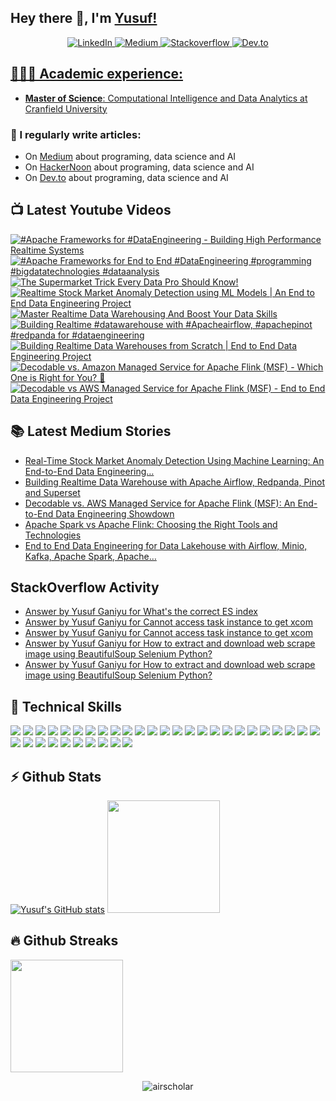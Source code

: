 ## Hey there 👋, I'm [Yusuf!](https://github.com/airscholar/)

<center>
<a href="https://www.linkedin.com/in/yusuf-ganiyu-b90140107/?locale=en_US" target="_blank">
    <img src="https://img.shields.io/badge/linkedin-%230077B5.svg?&style=for-the-badge&logo=linkedin&logoColor=white&color=071A2C" alt="LinkedIn"/>
  </a>
 <a href="https://medium.com/@yusuf.ganiyu" target="_blank">
    <img src="https://img.shields.io/badge/medium-%2312100E.svg?&style=for-the-badge&logo=medium&logoColor=white&color=071A2C" alt="Medium"/>
  </a>
  <a href="https://stackoverflow.com/users/6070546/yusuf-ganiyu" target="_blank">
    <img src="https://img.shields.io/badge/stackoverflow-%2312100E.svg?&style=for-the-badge&logo=stackoverflow&logoColor=white&color=071A2C" alt="Stackoverflow"/>
  </a>
  <a href="https://dev.to/airscholar" target="_blank">
    <img src="https://img.shields.io/badge/dev.to-%2312100E.svg?&style=for-the-badge&logo=dev.to&logoColor=white&color=071A2C" alt="Dev.to"/>
</center>

## 👨🏻‍🎓 Academic experience:
  - **Master of Science**: Computational Intelligence and Data Analytics at [Cranfield University](https://www.cranfield.ac.uk/courses/taught/computational-intelligence-for-data-analytics)

### 📝 I regularly write articles:
  - On [Medium](https://medium.com/@yusuf.ganiyu) about programing, data science and AI
  - On [HackerNoon](https://hackernoon.com/u/airscholar) about programing, data science and AI
  - On [Dev.to](https://dev.to/airscholar) about programing, data science and AI

## 📺 Latest Youtube Videos
<!-- BEGIN YOUTUBE-CARDS -->
[![#Apache Frameworks for #DataEngineering - Building High Performance Realtime Systems](https://ytcards.demolab.com/?id=ECf0xCSas3o&title=%23Apache+Frameworks+for+%23DataEngineering+-+Building+High+Performance+Realtime+Systems&lang=en&timestamp=1730793608&background_color=%230d1117&title_color=%23ffffff&stats_color=%23dedede&max_title_lines=1&width=250&border_radius=5 "#Apache Frameworks for #DataEngineering - Building High Performance Realtime Systems")](https://www.youtube.com/watch?v=ECf0xCSas3o)
[![#Apache Frameworks for End to End #DataEngineering #programming #bigdatatechnologies #dataanalysis](https://ytcards.demolab.com/?id=dEQCR-4ZOUE&title=%23Apache+Frameworks+for+End+to+End+%23DataEngineering+%23programming+%23bigdatatechnologies+%23dataanalysis&lang=en&timestamp=1730640762&background_color=%230d1117&title_color=%23ffffff&stats_color=%23dedede&max_title_lines=1&width=250&border_radius=5 "#Apache Frameworks for End to End #DataEngineering #programming #bigdatatechnologies #dataanalysis")](https://www.youtube.com/watch?v=dEQCR-4ZOUE)
[![The Supermarket Trick Every Data Pro Should Know!](https://ytcards.demolab.com/?id=Xg9YfNMdjsQ&title=The+Supermarket+Trick+Every+Data+Pro+Should+Know%21&lang=en&timestamp=1727896643&background_color=%230d1117&title_color=%23ffffff&stats_color=%23dedede&max_title_lines=1&width=250&border_radius=5 "The Supermarket Trick Every Data Pro Should Know!")](https://www.youtube.com/watch?v=Xg9YfNMdjsQ)
[![Realtime Stock Market Anomaly Detection using ML Models | An End to End Data Engineering Project](https://ytcards.demolab.com/?id=RUfVVOhihEA&title=Realtime+Stock+Market+Anomaly+Detection+using+ML+Models+%7C+An+End+to+End+Data+Engineering+Project&lang=en&timestamp=1727866826&background_color=%230d1117&title_color=%23ffffff&stats_color=%23dedede&max_title_lines=1&width=250&border_radius=5 "Realtime Stock Market Anomaly Detection using ML Models | An End to End Data Engineering Project")](https://www.youtube.com/watch?v=RUfVVOhihEA)
[![Master Realtime Data Warehousing And Boost Your Data Skills](https://ytcards.demolab.com/?id=yiGuP4YnOdk&title=Master+Realtime+Data+Warehousing+And+Boost+Your+Data+Skills&lang=en&timestamp=1727806426&background_color=%230d1117&title_color=%23ffffff&stats_color=%23dedede&max_title_lines=1&width=250&border_radius=5 "Master Realtime Data Warehousing And Boost Your Data Skills")](https://www.youtube.com/watch?v=yiGuP4YnOdk)
[![Building Realtime #datawarehouse with #Apacheairflow, #apachepinot #redpanda for #dataengineering](https://ytcards.demolab.com/?id=nXbzzfCd3-Q&title=Building+Realtime+%23datawarehouse+with+%23Apacheairflow%2C+%23apachepinot+%23redpanda+for+%23dataengineering&lang=en&timestamp=1727469838&background_color=%230d1117&title_color=%23ffffff&stats_color=%23dedede&max_title_lines=1&width=250&border_radius=5 "Building Realtime #datawarehouse with #Apacheairflow, #apachepinot #redpanda for #dataengineering")](https://www.youtube.com/watch?v=nXbzzfCd3-Q)
[![Building Realtime Data Warehouses from Scratch | End to End Data Engineering Project](https://ytcards.demolab.com/?id=fsH7wdHA1e8&title=Building+Realtime+Data+Warehouses+from+Scratch+%7C+End+to+End+Data+Engineering+Project&lang=en&timestamp=1727460708&background_color=%230d1117&title_color=%23ffffff&stats_color=%23dedede&max_title_lines=1&width=250&border_radius=5 "Building Realtime Data Warehouses from Scratch | End to End Data Engineering Project")](https://www.youtube.com/watch?v=fsH7wdHA1e8)
[![Decodable vs. Amazon Managed Service for Apache Flink (MSF) - Which One is Right for You? 🤔](https://ytcards.demolab.com/?id=GJt29hn8g30&title=Decodable+vs.+Amazon+Managed+Service+for+Apache+Flink+%28MSF%29+-+Which+One+is+Right+for+You%3F+%F0%9F%A4%94&lang=en&timestamp=1725116687&background_color=%230d1117&title_color=%23ffffff&stats_color=%23dedede&max_title_lines=1&width=250&border_radius=5 "Decodable vs. Amazon Managed Service for Apache Flink (MSF) - Which One is Right for You? 🤔")](https://www.youtube.com/watch?v=GJt29hn8g30)
[![Decodable vs AWS Managed Service for Apache Flink (MSF) - End to End Data Engineering Project](https://ytcards.demolab.com/?id=zfK3mJ_bkSc&title=Decodable+vs+AWS+Managed+Service+for+Apache+Flink+%28MSF%29+-+End+to+End+Data+Engineering+Project&lang=en&timestamp=1725108094&background_color=%230d1117&title_color=%23ffffff&stats_color=%23dedede&max_title_lines=1&width=250&border_radius=5 "Decodable vs AWS Managed Service for Apache Flink (MSF) - End to End Data Engineering Project")](https://www.youtube.com/watch?v=zfK3mJ_bkSc)
<!-- END YOUTUBE-CARDS -->

## 📚 Latest Medium Stories
<!-- MEDIUM-STORY-LIST:START -->
- [Real-Time Stock Market Anomaly Detection Using Machine Learning: An End-to-End Data Engineering…](https://python.plainenglish.io/real-time-stock-market-anomaly-detection-using-machine-learning-an-end-to-end-data-engineering-3a7b83aeefa3?source=rss-e88756b73479------2)
- [Building Realtime Data Warehouse with Apache Airflow, Redpanda, Pinot and Superset](https://python.plainenglish.io/building-realtime-data-warehouse-with-apache-airflow-redpanda-pinot-and-superset-9eb2f9fbb76c?source=rss-e88756b73479------2)
- [Decodable vs. AWS Managed Service for Apache Flink &lpar;MSF&rpar;: An End-to-End Data Engineering Showdown](https://medium.com/towards-data-engineering/decodable-vs-aws-managed-service-for-apache-flink-msf-an-end-to-end-data-engineering-showdown-628ecf0428a8?source=rss-e88756b73479------2)
- [Apache Spark vs Apache Flink: Choosing the Right Tools and Technologies](https://medium.com/@yusuf.ganiyu/apache-spark-vs-apache-flink-choosing-the-right-tools-and-technologies-965d5caa9495?source=rss-e88756b73479------2)
- [End to End Data Engineering for Data Lakehouse with Airflow, Minio, Kafka, Apache Spark, Apache…](https://medium.com/towards-data-engineering/end-to-end-data-engineering-for-data-lakehouse-with-airflow-minio-kafka-apache-spark-apache-f30065f81683?source=rss-e88756b73479------2)
<!-- MEDIUM-STORY-LIST:END -->

## StackOverflow Activity
<!-- STACKOVERFLOW:START -->
- [Answer by Yusuf Ganiyu for What&#39;s the correct ES index](https://stackoverflow.com/questions/77381493/whats-the-correct-es-index/77382484#77382484)
- [Answer by Yusuf Ganiyu for Cannot access task instance to get xcom](https://stackoverflow.com/questions/77302772/cannot-access-task-instance-to-get-xcom/77307266#77307266)
- [Answer by Yusuf Ganiyu for Cannot access task instance to get xcom](https://stackoverflow.com/questions/77302772/cannot-access-task-instance-to-get-xcom/77303461#77303461)
- [Answer by Yusuf Ganiyu for How to extract and download web scrape image using BeautifulSoup Selenium Python?](https://stackoverflow.com/questions/77297420/how-to-extract-and-download-web-scrape-image-using-beautifulsoup-selenium-python/77297483#77297483)
- [Answer by Yusuf Ganiyu for How to extract and download web scrape image using BeautifulSoup Selenium Python?](https://stackoverflow.com/questions/77297420/how-to-extract-and-download-web-scrape-image-using-beautifulsoup-selenium-python/77297430#77297430)
<!-- STACKOVERFLOW:END -->

## 💼 Technical Skills

![](https://img.shields.io/badge/Python-3776AB?style=flat&logo=python&logoColor=white)
![](https://img.shields.io/badge/PostgreSQL-336791?style=flat&logo=postgresql&logoColor=white)
![](https://img.shields.io/badge/MySQL-4479A1?style=flat&logo=mysql&logoColor=white)
![](https://img.shields.io/badge/Kafka-231F20?style=flat&logo=apache-kafka&logoColor=white)
![](https://img.shields.io/badge/MongoDB-47A248?style=flat&logo=mongodb&logoColor=white)
![](https://img.shields.io/badge/Cassandra-1287B1?style=flat&logo=apache-cassandra&logoColor=white)
![](https://img.shields.io/badge/AWS-232F3E?style=flat&logo=amazon-aws&logoColor=white)
![](https://img.shields.io/badge/Google_Cloud-4285F4?style=flat&logo=google-cloud&logoColor=white)
![](https://img.shields.io/badge/Docker-2496ED?style=flat&logo=docker&logoColor=white)
![](https://img.shields.io/badge/Git-F05032?style=flat&logo=git&logoColor=white)
![](https://img.shields.io/badge/dbt-FF6F61?style=flat&logo=dbt&logoColor=white)
![](https://img.shields.io/badge/Spark-E25A1C?style=flat&logo=apache-spark&logoColor=white)
![](https://img.shields.io/badge/Databricks-FF3621?style=flat&logo=databricks&logoColor=white)
![](https://img.shields.io/badge/Snowflake-29B5E8?style=flat&logo=snowflake&logoColor=white)
![](https://img.shields.io/badge/JavaScript-F7DF1E?style=flat&logo=javascript&logoColor=black)
![](https://img.shields.io/badge/FastAPI-009688?style=flat&logo=fastapi&logoColor=white)
![](https://img.shields.io/badge/GraphQL-E434AA?style=flat&logo=graphql&logoColor=white)
![](https://img.shields.io/badge/Node.js-339933?style=flat&logo=node.js&logoColor=white)
![](https://img.shields.io/badge/Terraform-7B42BC?style=flat&logo=terraform&logoColor=white)
![](https://img.shields.io/badge/Ansible-EE0000?style=flat&logo=ansible&logoColor=white)
![](https://img.shields.io/badge/NiFi-017081?style=flat&logo=apache-nifi&logoColor=white)
![](https://img.shields.io/badge/Hadoop-DAA520?style=flat&logo=hadoop&logoColor=white)
![](https://img.shields.io/badge/Grafana-F46800?style=flat&logo=grafana&logoColor=white)
![](https://img.shields.io/badge/Prometheus-E6522C?style=flat&logo=prometheus&logoColor=white)
![](https://img.shields.io/badge/Elasticsearch-005571?style=flat&logo=elasticsearch&logoColor=white)
![](https://img.shields.io/badge/Logstash-005571?style=flat&logo=logstash&logoColor=white)
![](https://img.shields.io/badge/Kibana-005571?style=flat&logo=kibana&logoColor=white)
![](https://img.shields.io/badge/Machine_Learning-FF6F61?style=flat&logoColor=white)
![](https://img.shields.io/badge/SQL_Server-CC2927?style=flat&logo=microsoft-sql-server&logoColor=white)
![](https://img.shields.io/badge/Oracle_DB-F80000?style=flat&logo=oracle&logoColor=white)
![](https://img.shields.io/badge/Airflow-017CEE?style=flat&logo=apache-airflow&logoColor=white)
![](https://img.shields.io/badge/Kubernetes-326CE5?style=flat&logo=kubernetes&logoColor=white)
![](https://img.shields.io/badge/Power_BI-F2C811?style=flat&logo=microsoft-power-bi&logoColor=white)
![](https://img.shields.io/badge/Tableau-E97627?style=flat&logo=tableau&logoColor=white)
![](https://img.shields.io/badge/Looker-000000?style=flat&logo=looker&logoColor=white)
## ⚡ Github Stats
[![Yusuf's GitHub stats](https://github-readme-stats.vercel.app/api?username=airscholar)](https://github.com/airscholar/github-readme-stats)
<img height="180em" src="https://github-readme-stats.vercel.app/api/top-langs/?username=airscholar&show_icons=true&hide_border=true&layout=compact&hide_progress=true&langs_count=10"/>

## 🔥 Github Streaks</b></summary>
<img height="180em" src="https://github-readme-streak-stats.herokuapp.com/?user=airscholar&hide_border=true" />

<p align="center"><img src="https://komarev.com/ghpvc/?username=airscholar&label=Profile%20views&color=0e75b6&style=flat" alt="airscholar" /></p>
